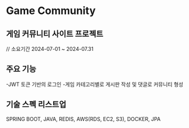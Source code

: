# Game Community

## 게임 커뮤니티 사이트 프로젝트 

// 소요기간 2024-07-01 ~ 2024-07.31

## 주요 기능

-JWT 토큰 기반의 로그인
-게임 카테고리별로 게시판 작성 및 댓글로 커뮤니티 형성


## 기술 스펙 리스트업
SPRING BOOT, JAVA, REDIS, AWS(RDS, EC2, S3), DOCKER, JPA

